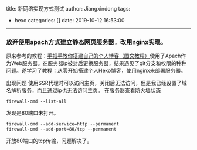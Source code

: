 title: 新网络实现方式测试
author: Jiangxindong
tags:
  - hexo
categories: []
date: 2019-10-12 16:53:00
---
### 放弃使用apach方式建立静态网页服务器，改用nginx实现。
原来参考的教程：[手把手教你搭建自己的个人博客（图文教程）](https://blog.csdn.net/gsl9d1p04f6x2ts3c9/article/details/81024330)使用了Apach作为Web服务器。在服务器ip被封后更换服务器，结果遇见了git分支和权限的种种问题。遂学习了教程：从零开始搭建个人Hexo博客，使用nginx来部署服务器。

出现问题
使用SSR代理时可以访问主页，关闭后无法访问，但是我已经设置了域名解析服务，而且通过ip也无法访问主页。
在服务器查看防火墙状态

```
firewall-cmd --list-all
```
发现是80端口未打开。

```
firewall-cmd --add-service=http --permanent
firewall-cmd --add-port=80/tcp --permanent
```
开放80端口的tcp传输，问题解决了。